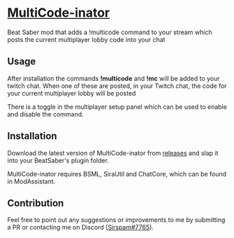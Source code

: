 # [MultiCode-inator](https://clips.twitch.tv/WealthyHungryAppleBudStar-kwPAcoffd0CAUzdz)
Beat Saber mod that adds a !multicode command to your stream which posts the current multiplayer lobby code into your chat
## Usage
After installation the commands **!multicode** and **!mc** will be added to your twitch chat. When one of these are posted, in your Twitch chat, the code for your current multiplayer lobby will be posted

There is a toggle in the multiplayer setup panel which can be used to enable and disable the command.
## Installation
Download the latest version of MultiCode-inator from [releases](https://github.com/Sirspam/MultiCode-inator/releases) and slap it into your BeatSaber's plugin folder.

MultiCode-inator requires BSML, SiraUtil and ChatCore, which can be found in ModAssistant.
## Contribution
Feel free to point out any suggestions or improvements to me by submitting a PR or contacting me on Discord ([Sirspam#7765](https://discordapp.com/users/232574143818760192)).
